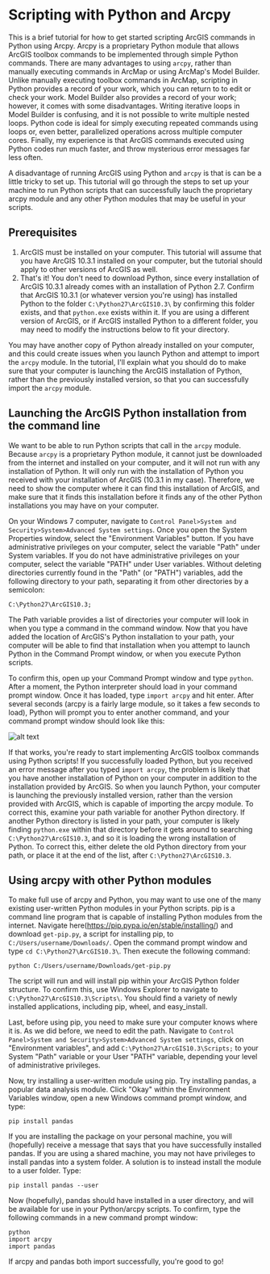 # Scripting with Python and Arcpy

This is a brief tutorial for how to get started scripting ArcGIS commands in Python using Arcpy. Arcpy is a proprietary Python module that allows ArcGIS toolbox commands to be implemented through simple Python commands. There are many advantages to using `arcpy`, rather than manually executing commands in ArcMap or using ArcMap's Model Builder. Unlike manually executing toolbox commands in ArcMap, scripting in Python provides a record of your work, which you can return to to edit or check your work. Model Builder also provides a record of your work; however, it comes with some disadvantages. Writing iterative loops in Model Builder is confusing, and it is not possible to write multiple nested loops. Python code is ideal for simply executing repeated commands using loops or, even better, parallelized operations across multiple computer cores. Finally, my experience is that ArcGIS commands executed using Python codes run much faster, and throw mysterious error messages far less often.

A disadvantage of running ArcGIS using Python and `arcpy` is that is can be a little tricky to set up. This tutorial will go through the steps to set up your machine to run Python scripts that can successfully lauch the proprietary arcpy module and any other Python modules that may be useful in your scripts.

## Prerequisites

1. ArcGIS must be installed on your computer. This tutorial will assume that you have ArcGIS 10.3.1 installed on your computer, but the tutorial should apply to other versions of ArcGIS as well. 
2. That's it! You don't need to download Python, since every installation of ArcGIS 10.3.1 already comes with an installation of Python 2.7. Confirm that ArcGIS 10.3.1 (or whatever version you're using) has installed Python to the folder `C:\Python27\ArcGIS10.3\` by confirming this folder exists, and that `python.exe` exists within it. If you are using a different version of ArcGIS, or if ArcGIS installed Python to a different folder, you may need to modify the instructions below to fit your directory.

You may have another copy of Python already installed on your computer, and this could create issues when you launch Python and attempt to import the `arcpy` module. In the tutorial, I'll explain what you should do to make sure that your computer is launching the ArcGIS installation of Python, rather than the previously installed version, so that you can successfully import the `arcpy` module.

## Launching the ArcGIS Python installation from the command line

We want to be able to run Python scripts that call in the `arcpy` module. Because `arcpy` is a proprietary Python module, it cannot just be downloaded from the internet and installed on your computer, and it will not run with any installation of Python. It will only run with the installation of Python you received with your installation of ArcGIS (10.3.1 in my case). Therefore, we need to show the computer where it can find this installation of ArcGIS, and make sure that it finds this installation before it finds any of the other Python installations you may have on your computer.

On your Windows 7 computer, navigate to `Control Panel>System and Security>System>Advanced System settings`. Once you open the System Properties window, select the "Environment Variables" button. If you have administrative privileges on your computer, select the variable "Path" under System variables. If you do not have administrative privileges on your computer, select the variable "PATH" under User variables. Without deleting directories currently found in the "Path" (or "PATH") variables, add the following directory to your path, separating it from other directories by a semicolon:
```
C:\Python27\ArcGIS10.3;
```
The Path variable provides a list of directories your computer will look in when you type a command in the command window. Now that you have added the location of ArcGIS's Python installation to your path, your computer will be able to find that installation when you attempt to launch Python in the Command Prompt window, or when you execute Python scripts.

To confirm this, open up your Command Prompt window and type `python`. After a moment, the Python interpreter should load in your command prompt window. Once it has loaded, type `import arcpy` and hit enter. After several seconds (arcpy is a fairly large module, so it takes a few seconds to load), Python will prompt you to enter another command, and your command prompt window should look like this:

![alt text](https://github.com/mwibbenmeyer/scripting_with_python_and_arcpy/blob/master/command_prompt_window.png "Logo Title Text 1") 

If that works, you're ready to start implementing ArcGIS toolbox commands using Python scripts! If you successfully loaded Python, but you received an error message after you typed `import arcpy`, the problem is likely that you have another installation of Python on your computer in addition to the installation provided by ArcGIS. So when you launch Python, your computer is launching the previously installed version, rather than the version provided with ArcGIS, which is capable of importing the arcpy module. To correct this, examine your path variable for another Python directory. If another Python directory is listed in your path, your computer is likely finding `python.exe` within that directory before it gets around to searching `C:\Python27\ArcGIS10.3`, and so it is loading the wrong installation of Python. To correct this, either delete the old Python directory from your path, or place it at the end of the list, after `C:\Python27\ArcGIS10.3`.

## Using arcpy with other Python modules

To make full use of arcpy and Python, you may want to use one of the many existing user-written Python modules in your Python scripts. pip is a command line program that is capable of installing Python modules from the internet. Navigate  here(https://pip.pypa.io/en/stable/installing/) and download `get-pip.py`, a script for installing pip, to `C:/Users/username/Downloads/`. Open the command prompt window and type `cd C:\Python27\ArcGIS10.3\`. Then execute the following command:
```
python C:/Users/username/Downloads/get-pip.py
```
The script will run and will install pip within your ArcGIS Python folder structure. To confirm this, use Windows Explorer to navigate to `C:\Python27\ArcGIS10.3\Scripts\`. You should find a variety of newly installed applications, including pip, wheel, and easy_install. 

Last, before using pip, you need to make sure your computer knows where it is. As we did before, we need to edit the path. Navigate to `Control Panel>System and Security>System>Advanced System settings`, click on "Environment variables", and add `C:\Python27\ArcGIS10.3\Scripts;` to your System "Path" variable or your User "PATH" variable, depending your level of administrative privileges.

Now, try installing a user-written module using pip. Try installing pandas, a popular data analysis module. Click "Okay" within the Environment Variables window, open a new Windows command prompt window, and type:
```
pip install pandas
```
If you are installing the package on your personal machine, you will (hopefully) receive a message that says that you have successfully installed pandas. If you are using a shared machine, you may not have privileges to install pandas into a system folder. A solution is to instead install the module to a user folder. Type:
```
pip install pandas --user
```
Now (hopefully), pandas should have installed in a user directory, and will be available for use in your Python/arcpy scripts. To confirm, type the following commands in a new command prompt window:
```
python
import arcpy
import pandas
```
If arcpy and pandas both import successfully, you're good to go!

